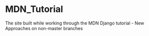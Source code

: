 # MDN_Tutorial
The site built while working through the MDN Django tutorial - New Approaches on non-master branches
